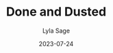 ---
title: Done and Dusted
author: Lyla Sage
genre: Romance
test: romance
date: 2023-07-24
cover: DAD
image: /images/DAD.webp
altImg: Done and Dusted book cover
rating: TBR
tags: deck
---